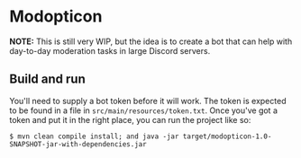# Modopticon

**NOTE:** This is still very WIP, but the idea is to create a bot that can help with
day-to-day moderation tasks in large Discord servers.

## Build and run

You'll need to supply a bot token before it will work. The token is expected to be found
in a file in `src/main/resources/token.txt`. Once you've got a token and put it in the
right place, you can run the project like so:

```
$ mvn clean compile install; and java -jar target/modopticon-1.0-SNAPSHOT-jar-with-dependencies.jar
```